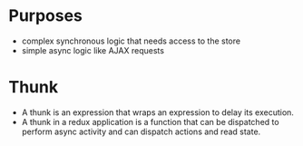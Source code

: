 # Purposes

-   complex synchronous logic that needs access to the store
-   simple async logic like AJAX requests

# Thunk

-   A thunk is an expression that wraps an expression to delay its execution.
-   A thunk in a redux application is a function that can be dispatched to perform async activity and can dispatch actions and read state.
